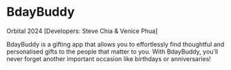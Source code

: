 # BdayBuddy
Orbital 2024 [Developers: Steve Chia & Venice Phua]

BdayBuddy is a gifting app that allows you to effortlessly find thoughtful and personalised gifts to the people that matter to you. With BdayBuddy, you’ll never forget another important occasion like birthdays or anniversaries!
